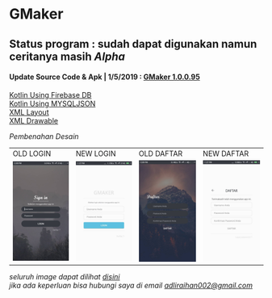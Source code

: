 # GMaker

<h2> Status program : sudah dapat digunakan namun ceritanya masih <i>Alpha</i></h2>

<h4>Update Source Code & Apk | 1/5/2019 : 
<a href="https://github.com/Thibobs/GMaker/releases/tag/1.0.0.95">GMaker 1.0.0.95</a></h4>
<a href="https://github.com/Thibobs/GMaker/tree/master/app/src/main/java/later/corporation/adliraihan/gmaker/firebase">Kotlin Using Firebase DB</a><br>
<a href="https://github.com/Thibobs/GMaker/tree/master/app/src/main/java/later/corporation/adliraihan/gmaker">Kotlin Using MYSQLJSON</a><br>
<a href="https://github.com/Thibobs/GMaker/tree/master/app/src/main/res/layout">XML Layout</a><br>
<a href="https://github.com/Thibobs/GMaker/tree/master/app/src/main/res/drawable">XML Drawable</a><br>

<i>Pembenahan Desain</i>
<table>
  <tr>
    <td>OLD LOGIN</td>
    <td>NEW LOGIN</td>
    <td>OLD DAFTAR</td>
    <td>NEW DAFTAR</td>
  </tr>
  <tr>
    <td><img src="aplikasi_image/OLD (2).jpg" width="128px"></td>
    <td><img src="aplikasi_image/NEW(1).jpg" width="128px"></td>
    <td><img src="aplikasi_image/OLD (1).jpg" width="128px"></td>
    <td><img src="aplikasi_image/NEW(2).jpg" width="128px"></td>
  </tr>
</table>

<i>seluruh image dapat dilihat  <a href="https://github.com/Thibobs/GMaker/tree/master/aplikasi_image">disini</a><br>
  jika ada keperluan bisa hubungi saya di email adliraihan002@gmail.com
